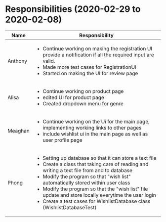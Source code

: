 # Responsibilities (2020-02-29 to 2020-02-08)

| Name | Responsibility |
|----|------------|
| Anthony | <ul><li>Continue working on making the registration UI provide a notification if all the required input are valid.</li><li>Made more test cases for RegistrationUI</li><li>Started on making the UI for review page</li></ul> |
| Alisa | <ul><li>Continue working on product page</li><li>edited UI for product page</li><li>Created dropdown menu for genre|
| Meaghan | <ul><li>Continue working on the Ui for the main page, implementing working links to other pages</li><li>include wishlist ui in the main page as well as user profile page</li></ul> |
| Phong | <ul><li>Setting up database so that it can store a text file</li><li>Create a class that taking care of reading and writing a text file from and to database</li><li>Modify the program so that "wish list" automatically stored within user class</li><li>Modify the program so that the "wish list" file update and store locally everytime the user login</li><li>Create a test cases for WishlistDatabase class (WishlistDatabaseTest)</li></ul>|
